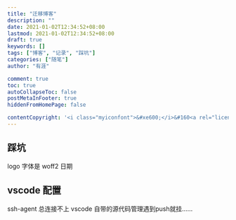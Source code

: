 ```yaml
---
title: "迁移博客"
description: ""
date: 2021-01-02T12:34:52+08:00
lastmod: 2021-01-02T12:34:52+08:00
draft: true
keywords: []
tags: ["博客", "记录", "踩坑"]
categories: ["随笔"]
author: "有涯"

comment: true
toc: true
autoCollapseToc: false
postMetaInFooter: true
hiddenFromHomePage: false

contentCopyright: '<i class="myiconfont">&#xe600;</i>&#160<a rel="license" href="https://creativecommons.org/licenses/by-nc-nd/4.0/" target="_blank" title="Attribution-NonCommercial-NoDerivatives 4.0 International (CC BY-NC-ND 4.0)">署名-非商业性使用-禁止演绎 4.0 国际</a>&#160转载请保留原文链接及作者'
---
```


<!--more-->


## 踩坑
logo 字体是 woff2
日期

## vscode 配置
ssh-agent 总连接不上
vscode 自带的源代码管理遇到push就挂……